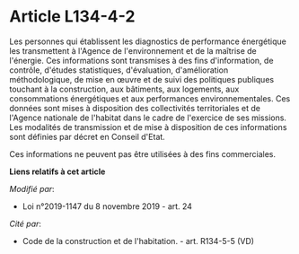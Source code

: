 # Article L134-4-2

Les personnes qui établissent les diagnostics de performance énergétique les transmettent à l'Agence de l'environnement et de
la maîtrise de l'énergie. Ces informations sont transmises à des fins d'information, de contrôle, d'études statistiques,
d'évaluation, d'amélioration méthodologique, de mise en œuvre et de suivi des politiques publiques touchant à la
construction, aux bâtiments, aux logements, aux consommations énergétiques et aux performances environnementales. Ces données
sont mises à disposition des collectivités territoriales et de l'Agence nationale de l'habitat dans le cadre de l'exercice de
ses missions. Les modalités de transmission et de mise à disposition de ces informations sont définies par décret en Conseil
d'Etat.

Ces informations ne peuvent pas être utilisées à des fins commerciales.

**Liens relatifs à cet article**

_Modifié par_:

  - Loi n°2019-1147 du 8 novembre 2019 - art. 24

_Cité par_:

  - Code de la construction et de l'habitation. - art. R134-5-5 (VD)
